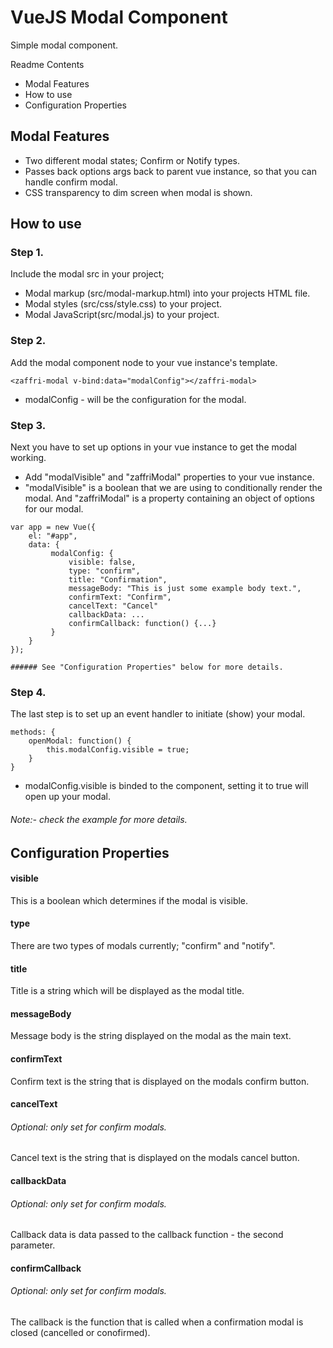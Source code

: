 # VueJS Modal Component

Simple modal component. 

Readme Contents
* Modal Features
* How to use
* Configuration Properties

## Modal Features

* Two different modal states; Confirm or Notify types.
* Passes back options args back to parent vue instance, so that you can handle confirm modal.
* CSS transparency to dim screen when modal is shown.

## How to use

### Step 1.
Include the modal src in your project;
* Modal markup (src/modal-markup.html) into your projects HTML file.
* Modal styles (src/css/style.css) to your project.
* Modal JavaScript(src/modal.js) to your project.

### Step 2.
Add the modal component node to your vue instance's template.

```
<zaffri-modal v-bind:data="modalConfig"></zaffri-modal>
```
* modalConfig - will be the configuration for the modal.

### Step 3.
Next you have to set up options in your vue instance to get the modal working.

* Add "modalVisible" and "zaffriModal" properties to your vue instance. 
* "modalVisible" is a boolean that we are using to conditionally render the modal. And "zaffriModal" is a property containing an object of options for our modal. 

```
var app = new Vue({
    el: "#app",
    data: {
         modalConfig: {
             visible: false,
             type: "confirm",
             title: "Confirmation",
             messageBody: "This is just some example body text.",
             confirmText: "Confirm",
             cancelText: "Cancel"
             callbackData: ...
             confirmCallback: function() {...}
         }
    }
});

###### See "Configuration Properties" below for more details.
```

### Step 4.
The last step is to set up an event handler to initiate (show) your modal.

```
methods: {
    openModal: function() {
        this.modalConfig.visible = true;
    }
}
```

* modalConfig.visible is binded to the component, setting it to true will open up your modal.

###### Note:- check the example for more details.

## Configuration Properties

#### visible
This is a boolean which determines if the modal is visible.

#### type
There are two types of modals currently; "confirm" and "notify".

#### title
Title is a string which will be displayed as the modal title.

#### messageBody
Message body is the string displayed on the modal as the main text.

#### confirmText
Confirm text is the string that is displayed on the modals confirm button.

#### cancelText
###### Optional: only set for confirm modals.
Cancel text is the string that is displayed on the modals cancel button.

#### callbackData
###### Optional: only set for confirm modals.
Callback data is data passed to the callback function - the second parameter.

#### confirmCallback
###### Optional: only set for confirm modals.
The callback is the function that is called when a confirmation modal is closed (cancelled or conofirmed).
